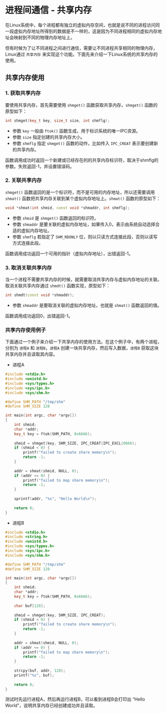 # 进程间通信 - 共享内存
在Linux系统中，每个进程都有独立的虚拟内存空间，也就是说不同的进程访问同一段虚拟内存地址所得到的数据是不一样的，这是因为不同进程相同的虚拟内存地址会映射到不同的物理内存地址上。

但有时候为了让不同进程之间进行通信，需要让不同进程共享相同的物理内存，Linux通过 `共享内存` 来实现这个功能。下面先来介绍一下Linux系统的共享内存的使用。

## 共享内存使用
### 1. 获取共享内存
要使用共享内存，首先需要使用 `shmget()` 函数获取共享内存，`shmget()` 函数的原型如下：
```cpp
int shmget(key_t key, size_t size, int shmflg);
```
* 参数 `key` 一般由 `ftok()` 函数生成，用于标识系统的唯一IPC资源。
* 参数 `size` 指定创建的共享内存大小。
* 参数 `shmflg` 指定 `shmget()` 函数的动作，比如传入 `IPC_CREAT` 表示要创建新的共享内存。

函数调用成功时返回一个新建或已经存在的的共享内存标识符，取决于shmflg的参数。失败返回-1，并设置错误码。

### 2. 关联共享内存
`shmget()` 函数返回的是一个标识符，而不是可用的内存地址，所以还需要调用 `shmat()` 函数把共享内存关联到某个虚拟内存地址上。`shmat()` 函数的原型如下：
```cpp
void *shmat(int shmid, const void *shmaddr, int shmflg);
```
* 参数 `shmid` 是 `shmget()` 函数返回的标识符。
* 参数 `shmaddr` 是要关联的虚拟内存地址，如果传入0，表示由系统自动选择合适的虚拟内存地址。
* 参数 `shmflg` 若指定了 `SHM_RDONLY` 位，则以只读方式连接此段，否则以读写方式连接此段。

函数调用成功返回一个可用的指针（虚拟内存地址），出错返回-1。

### 3. 取消关联共享内存
当一个进程不需要共享内存的时候，就需要取消共享内存与虚拟内存地址的关联。取消关联共享内存通过 `shmdt()` 函数实现，原型如下：
```cpp
int shmdt(const void *shmaddr);
```
* 参数 `shmaddr` 是要取消关联的虚拟内存地址，也就是 `shmat()` 函数返回的值。

函数调用成功返回0，出错返回-1。

### 共享内存使用例子
下面通过一个例子来介绍一下共享内存的使用方法。在这个例子中，有两个进程，分别为 `进程A` 和 `进程B`，`进程A` 创建一块共享内存，然后写入数据，`进程B` 获取这块共享内存并且读取其内容。
* 进程A
```cpp
#include <stdio.h>
#include <unistd.h>
#include <sys/types.h>
#include <sys/ipc.h>
#include <sys/shm.h>

#define SHM_PATH "/tmp/shm"
#define SHM_SIZE 128

int main(int argc, char *argv[])
{
    int shmid;
    char *addr;
    key_t key = ftok(SHM_PATH, 0x6666);
    
    shmid = shmget(key, SHM_SIZE, IPC_CREAT|IPC_EXCL|0666);
    if (shmid < 0) {
        printf("failed to create share memory\n");
        return -1;
    }
    
    addr = shmat(shmid, NULL, 0);
    if (addr <= 0) {
        printf("failed to map share memory\n");
        return -1;
    }
    
    sprintf(addr, "%s", "Hello World\n");
    
    return 0;
}
```

* 进程B
```cpp
#include <stdio.h>
#include <string.h>
#include <unistd.h>
#include <sys/types.h>
#include <sys/ipc.h>
#include <sys/shm.h>

#define SHM_PATH "/tmp/shm"
#define SHM_SIZE 128

int main(int argc, char *argv[])
{
    int shmid;
    char *addr;
    key_t key = ftok(SHM_PATH, 0x6666);
    
    char buf[128];
    
    shmid = shmget(key, SHM_SIZE, IPC_CREAT);
    if (shmid < 0) {
        printf("failed to create share memory\n");
        return -1;
    }
    
    addr = shmat(shmid, NULL, 0);
    if (addr <= 0) {
        printf("failed to map share memory\n");
        return -1;
    }
    
    strcpy(buf, addr, 128);
    printf("%s", buf);
    
    return 0;
}
```
测试时先运行进程A，然后再运行进程B，可以看到进程B会打印出 “Hello World”，说明共享内存已经创建成功并且读取。

